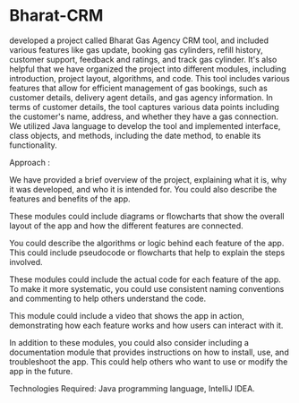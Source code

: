 ﻿# Bharat-CRM
 
 developed a project called Bharat Gas Agency CRM tool, and included various features like gas update, booking gas cylinders, refill history, customer support, feedback and ratings, and track gas cylinder. It's also helpful that we have organized the project into different modules, including introduction, project layout, algorithms, and code. This tool includes various features that allow for efficient management of gas bookings, such as customer details, delivery agent details, and gas agency information. In terms of customer details, the tool captures various data points including the customer's name, address, and whether they have a gas connection. We utilized Java language to develop the tool and implemented interface, class objects, and methods, including the date method, to enable its functionality. 

Approach :

We have provided a brief overview of the project, explaining what it is, why it was developed, and who it is intended for. You could also describe the features and benefits of the app.

These modules could include diagrams or flowcharts that show the overall layout of the app and how the different features are connected.

You could describe the algorithms or logic behind each feature of the app. This could include pseudocode or flowcharts that help to explain the steps involved.

These modules could include the actual code for each feature of the app. To make it more systematic, you could use consistent naming conventions and commenting to help others understand the code.

This module could include a video that shows the app in action, demonstrating how each feature works and how users can interact with it.

In addition to these modules, you could also consider including a documentation module that provides instructions on how to install, use, and troubleshoot the app. This could help others who want to use or modify the app in the future.

Technologies Required: Java programming language, IntelliJ IDEA.
